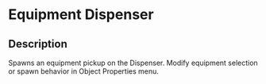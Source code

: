 # Equipment Dispenser

## Description

Spawns an equipment pickup on the Dispenser. Modify equipment selection or spawn behavior in Object Properties menu.
